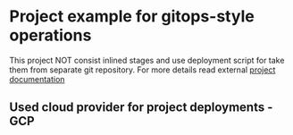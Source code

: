 # Project example for gitops-style operations 
This project NOT consist inlined stages and use deployment script for 
take them from separate git repository. For more details read external 
[project documentation](https://github.com/shakhor-shual/walkman-gitops-example)

## Used cloud provider for project deployments - GCP


